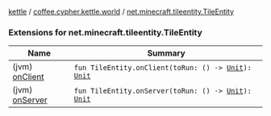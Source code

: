 [kettle](../../index.md) / [coffee.cypher.kettle.world](../index.md) / [net.minecraft.tileentity.TileEntity](./index.md)

### Extensions for net.minecraft.tileentity.TileEntity

| Name | Summary |
|---|---|
| (jvm) [onClient](on-client.md) | `fun TileEntity.onClient(toRun: () -> `[`Unit`](https://kotlinlang.org/api/latest/jvm/stdlib/kotlin/-unit/index.html)`): `[`Unit`](https://kotlinlang.org/api/latest/jvm/stdlib/kotlin/-unit/index.html) |
| (jvm) [onServer](on-server.md) | `fun TileEntity.onServer(toRun: () -> `[`Unit`](https://kotlinlang.org/api/latest/jvm/stdlib/kotlin/-unit/index.html)`): `[`Unit`](https://kotlinlang.org/api/latest/jvm/stdlib/kotlin/-unit/index.html) |
